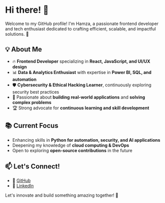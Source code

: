 # Hi there! 👋

Welcome to my GitHub profile! I'm Hamza, a passionate frontend developer and tech enthusiast dedicated to crafting efficient, scalable, and impactful solutions. 🚀

## 💡 About Me
- 🔥 **Frontend Developer** specializing in **React, JavaScript, and UI/UX design**
- 📊 **Data & Analytics Enthusiast** with expertise in **Power BI, SQL, and automation**
- 🛡️ **Cybersecurity & Ethical Hacking Learner**, continuously exploring security best practices
- 🚀 Passionate about **building real-world applications** and **solving complex problems**
- 🏆 Strong advocate for **continuous learning and skill development**

## 📚 Current Focus
- Enhancing skills in **Python for automation, security, and AI applications**
- Deepening my knowledge of **cloud computing & DevOps**
- Open to exploring **open-source contributions** in the future

## 📫 Let's Connect!
- 🔗 [GitHub](https://github.com/hhamza1)
- 💼 [LinkedIn](https://www.linkedin.com/in/hamza-hmitou)

Let's innovate and build something amazing together! 🚀

